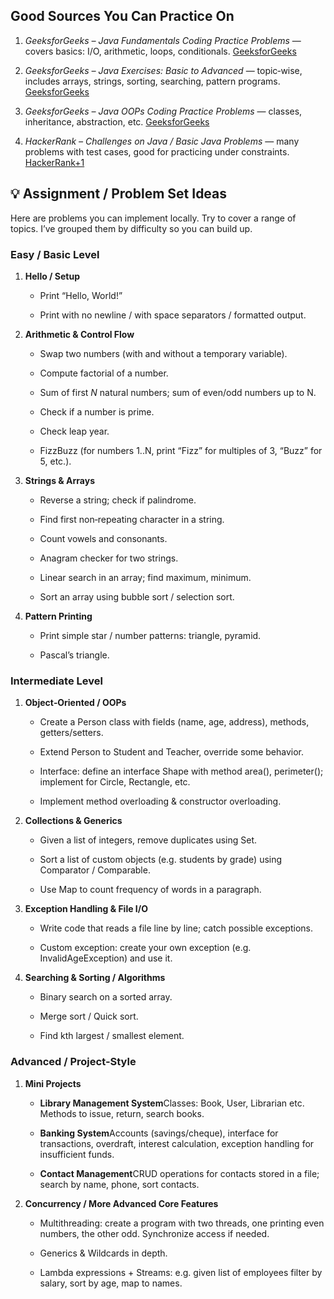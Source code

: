 Good Sources You Can Practice On
--------------------------------

1.  _GeeksforGeeks – Java Fundamentals Coding Practice Problems_ — covers basics: I/O, arithmetic, loops, conditionals. [GeeksforGeeks](https://www.geeksforgeeks.org/java/java-basics-coding-practice-problems/?utm_source=chatgpt.com)
    
2.  _GeeksforGeeks – Java Exercises: Basic to Advanced_ — topic‐wise, includes arrays, strings, sorting, searching, pattern programs. [GeeksforGeeks](https://www.geeksforgeeks.org/java-exercises/?utm_source=chatgpt.com)
    
3.  _GeeksforGeeks – Java OOPs Coding Practice Problems_ — classes, inheritance, abstraction, etc. [GeeksforGeeks](https://www.geeksforgeeks.org/java-oops-coding-practice-problems/?utm_source=chatgpt.com)
    
4.  _HackerRank – Challenges on Java / Basic Java Problems_ — many problems with test cases, good for practicing under constraints. [HackerRank+1](https://www.hackerrank.com/challenges-on-java-programming?utm_source=chatgpt.com)
    

💡 Assignment / Problem Set Ideas
---------------------------------

Here are problems you can implement locally. Try to cover a range of topics. I’ve grouped them by difficulty so you can build up.

### Easy / Basic Level

1.  **Hello / Setup**
    
    *   Print “Hello, World!”
        
    *   Print with no newline / with space separators / formatted output.
        
2.  **Arithmetic & Control Flow**
    
    *   Swap two numbers (with and without a temporary variable).
        
    *   Compute factorial of a number.
        
    *   Sum of first _N_ natural numbers; sum of even/odd numbers up to N.
        
    *   Check if a number is prime.
        
    *   Check leap year.
        
    *   FizzBuzz (for numbers 1..N, print “Fizz” for multiples of 3, “Buzz” for 5, etc.).
        
3.  **Strings & Arrays**
    
    *   Reverse a string; check if palindrome.
        
    *   Find first non‐repeating character in a string.
        
    *   Count vowels and consonants.
        
    *   Anagram checker for two strings.
        
    *   Linear search in an array; find maximum, minimum.
        
    *   Sort an array using bubble sort / selection sort.
        
4.  **Pattern Printing**
    
    *   Print simple star / number patterns: triangle, pyramid.
        
    *   Pascal’s triangle.
        

### Intermediate Level

1.  **Object‐Oriented / OOPs**
    
    *   Create a Person class with fields (name, age, address), methods, getters/setters.
        
    *   Extend Person to Student and Teacher, override some behavior.
        
    *   Interface: define an interface Shape with method area(), perimeter(); implement for Circle, Rectangle, etc.
        
    *   Implement method overloading & constructor overloading.
        
2.  **Collections & Generics**
    
    *   Given a list of integers, remove duplicates using Set.
        
    *   Sort a list of custom objects (e.g. students by grade) using Comparator / Comparable.
        
    *   Use Map to count frequency of words in a paragraph.
        
3.  **Exception Handling & File I/O**
    
    *   Write code that reads a file line by line; catch possible exceptions.
        
    *   Custom exception: create your own exception (e.g. InvalidAgeException) and use it.
        
4.  **Searching & Sorting / Algorithms**
    
    *   Binary search on a sorted array.
        
    *   Merge sort / Quick sort.
        
    *   Find kth largest / smallest element.
        

### Advanced / Project‐Style

1.  **Mini Projects**
    
    *   **Library Management System**Classes: Book, User, Librarian etc. Methods to issue, return, search books.
        
    *   **Banking System**Accounts (savings/cheque), interface for transactions, overdraft, interest calculation, exception handling for insufficient funds.
        
    *   **Contact Management**CRUD operations for contacts stored in a file; search by name, phone, sort contacts.
        
2.  **Concurrency / More Advanced Core Features**
    
    *   Multithreading: create a program with two threads, one printing even numbers, the other odd. Synchronize access if needed.
        
    *   Generics & Wildcards in depth.
        
    *   Lambda expressions + Streams: e.g. given list of employees filter by salary, sort by age, map to names.